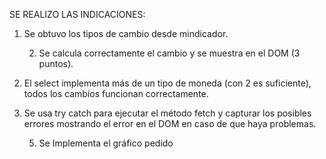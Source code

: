 
SE REALIZO LAS INDICACIONES:


1. Se obtuvo los tipos de cambio desde mindicador.
   
    2. Se calcula correctamente el cambio y se muestra en el DOM (3 puntos).
       
3. El select implementa más de un tipo de moneda (con 2 es suficiente), todos los
cambios funcionan correctamente.

5. Se usa try catch para ejecutar el método fetch y capturar los posibles errores
mostrando el error en el DOM en caso de que haya problemas.

   5. Se Implementa el gráfico pedido
